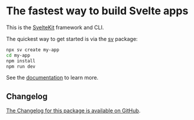 # The fastest way to build Svelte apps

This is the [SvelteKit](https://svelte.dev/docs/kit) framework and CLI.

The quickest way to get started is via the [sv](https://npmjs.com/package/sv) package:

```bash
npx sv create my-app
cd my-app
npm install
npm run dev
```

See the [documentation](https://svelte.dev/docs/kit) to learn more.

## Changelog

[The Changelog for this package is available on GitHub](https://github.com/sveltejs/kit/blob/main/packages/kit/CHANGELOG.md).
